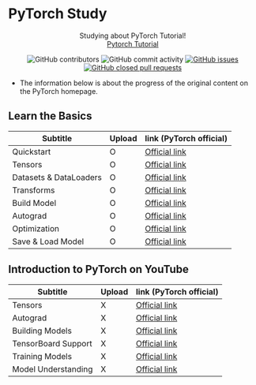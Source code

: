 # PyTorch Study

<div align="center">

Studying about PyTorch Tutorial!<br>
[Pytorch Tutorial](https://pytorch.org/tutorials/)

![GitHub contributors](https://img.shields.io/github/contributors/Woni0204/PyTorchStudy)
![GitHub commit activity](https://img.shields.io/github/commit-activity/m/Woni0204/PyTorchStudy)
[![GitHub issues](https://img.shields.io/github/issues/Woni0204/PyTorchStudy?color=%232da44e)](https://github.com/Woni0204/PyTorchStudy/issues)
[![GitHub closed pull requests](https://img.shields.io/github/issues-pr-closed/Woni0204/PyTorchStudy?color=%238250df)](https://github.com/Woni0204/PyTorchStudy/pulls)

</div>

* The information below is about the progress of the original content on the PyTorch homepage.

## Learn the Basics
| Subtitle | Upload | link (PyTorch official) |
| ------- | --- | ------ |
| Quickstart | O | [Official link](https://pytorch.org/tutorials/beginner/basics/quickstart_tutorial.html) |
| Tensors | O | [Official link](https://pytorch.org/tutorials/beginner/basics/tensorqs_tutorial.html) |
| Datasets & DataLoaders | O | [Official link](https://pytorch.org/tutorials/beginner/basics/data_tutorial.html) |
| Transforms | O | [Official link](https://pytorch.org/tutorials/beginner/basics/transforms_tutorial.html) |
| Build Model | O | [Official link](https://pytorch.org/tutorials/beginner/basics/buildmodel_tutorial.html) |
| Autograd | O | [Official link](https://pytorch.org/tutorials/beginner/basics/autogradqs_tutorial.html) |
| Optimization | O | [Official link](https://pytorch.org/tutorials/beginner/basics/optimization_tutorial.html) |
| Save & Load Model | O | [Official link](https://pytorch.org/tutorials/beginner/basics/saveloadrun_tutorial.html) |

## Introduction to PyTorch on YouTube
| Subtitle | Upload | link (PyTorch official) |
| ------- | --- | ------ |
| Tensors | X | [Official link](https://pytorch.org/tutorials/beginner/introyt/tensors_deeper_tutorial.html) |
| Autograd | X | [Official link](https://pytorch.org/tutorials/beginner/introyt/autogradyt_tutorial.html) |
| Building Models | X | [Official link](https://pytorch.org/tutorials/beginner/introyt/modelsyt_tutorial.html) |
| TensorBoard Support | X | [Official link](https://pytorch.org/tutorials/beginner/introyt/tensorboardyt_tutorial.html) |
| Training Models | X | [Official link](https://pytorch.org/tutorials/beginner/introyt/trainingyt.html) |
| Model Understanding | X | [Official link](https://pytorch.org/tutorials/beginner/introyt/captumyt.html) |
